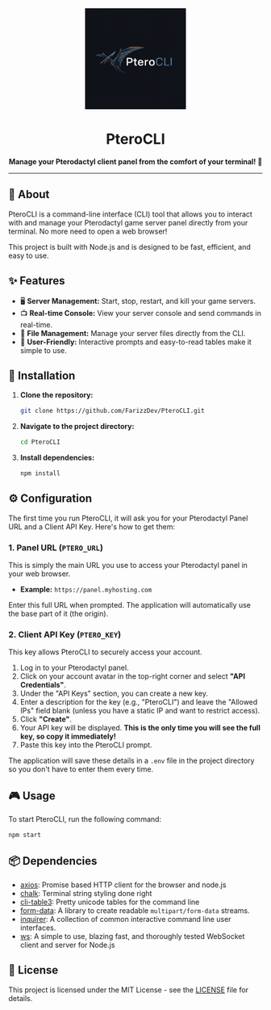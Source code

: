 <div align="center">
<img src="icon.jpg" alt="PteroCLI Logo" width="200"/>

# PteroCLI

**Manage your Pterodactyl client panel from the comfort of your terminal! 🔌**

</div>

---

## 📖 About

PteroCLI is a command-line interface (CLI) tool that allows you to interact with and manage your Pterodactyl game server panel directly from your terminal. No more need to open a web browser!

This project is built with Node.js and is designed to be fast, efficient, and easy to use.

## ✨ Features

- 🖥️ **Server Management:** Start, stop, restart, and kill your game servers.
- 📺 **Real-time Console:** View your server console and send commands in real-time.
- 📁 **File Management:** Manage your server files directly from the CLI.
- 🤝 **User-Friendly:** Interactive prompts and easy-to-read tables make it simple to use.

## 🚀 Installation

1.  **Clone the repository:**
    ```bash
    git clone https://github.com/FarizzDev/PteroCLI.git
    ```
2.  **Navigate to the project directory:**
    ```bash
    cd PteroCLI
    ```
3.  **Install dependencies:**
    ```bash
    npm install
    ```

## ⚙️ Configuration

The first time you run PteroCLI, it will ask you for your Pterodactyl Panel URL and a Client API Key. Here's how to get them:

### 1. Panel URL (`PTERO_URL`)

This is simply the main URL you use to access your Pterodactyl panel in your web browser.

- **Example:** `https://panel.myhosting.com`

Enter this full URL when prompted. The application will automatically use the base part of it (the origin).

### 2. Client API Key (`PTERO_KEY`)

This key allows PteroCLI to securely access your account.

1.  Log in to your Pterodactyl panel.
2.  Click on your account avatar in the top-right corner and select **"API Credentials"**.
3.  Under the "API Keys" section, you can create a new key.
4.  Enter a description for the key (e.g., "PteroCLI") and leave the "Allowed IPs" field blank (unless you have a static IP and want to restrict access).
5.  Click **"Create"**.
6.  Your API key will be displayed. **This is the only time you will see the full key, so copy it immediately!**
7.  Paste this key into the PteroCLI prompt.

The application will save these details in a `.env` file in the project directory so you don't have to enter them every time.

## 🎮 Usage

To start PteroCLI, run the following command:

```bash
npm start
```

## 📦 Dependencies

- [axios](https://www.npmjs.com/package/axios): Promise based HTTP client for the browser and node.js
- [chalk](https://www.npmjs.com/package/chalk): Terminal string styling done right
- [cli-table3](https://www.npmjs.com/package/cli-table3): Pretty unicode tables for the command line
- [form-data](https://www.npmjs.com/package/form-data): A library to create readable `multipart/form-data` streams.
- [inquirer](https://www.npmjs.com/package/inquirer): A collection of common interactive command line user interfaces.
- [ws](https://www.npmjs.com/package/ws): A simple to use, blazing fast, and thoroughly tested WebSocket client and server for Node.js

## 📝 License

This project is licensed under the MIT License - see the [LICENSE](LICENSE) file for details.
